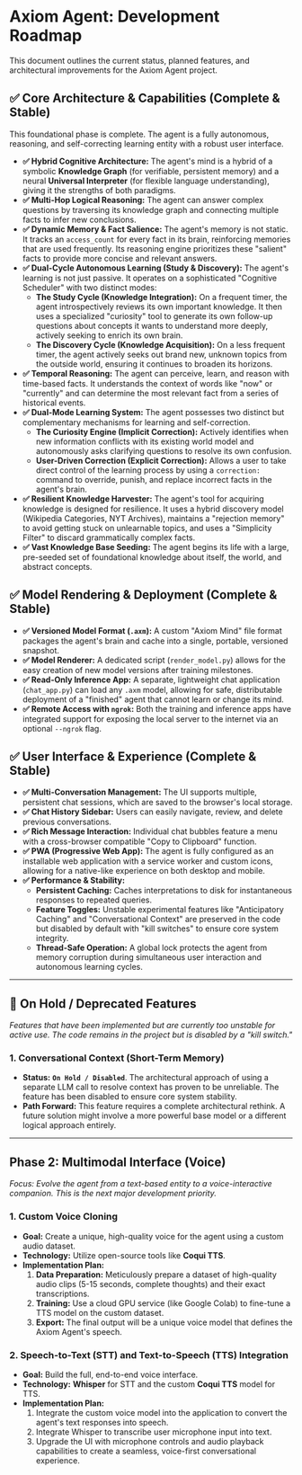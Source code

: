 # Axiom Agent: Development Roadmap

This document outlines the current status, planned features, and architectural improvements for the Axiom Agent project.

## ✅ Core Architecture & Capabilities (Complete & Stable)

This foundational phase is complete. The agent is a fully autonomous, reasoning, and self-correcting learning entity with a robust user interface.

- **✅ Hybrid Cognitive Architecture:** The agent's mind is a hybrid of a symbolic **Knowledge Graph** (for verifiable, persistent memory) and a neural **Universal Interpreter** (for flexible language understanding), giving it the strengths of both paradigms.
- **✅ Multi-Hop Logical Reasoning:** The agent can answer complex questions by traversing its knowledge graph and connecting multiple facts to infer new conclusions.
- **✅ Dynamic Memory & Fact Salience:** The agent's memory is not static. It tracks an `access_count` for every fact in its brain, reinforcing memories that are used frequently. Its reasoning engine prioritizes these "salient" facts to provide more concise and relevant answers.
- **✅ Dual-Cycle Autonomous Learning (Study & Discovery):** The agent's learning is not just passive. It operates on a sophisticated "Cognitive Scheduler" with two distinct modes:
    - **The Study Cycle (Knowledge Integration):** On a frequent timer, the agent introspectively reviews its own important knowledge. It then uses a specialized "curiosity" tool to generate its own follow-up questions about concepts it wants to understand more deeply, actively seeking to enrich its own brain.
    - **The Discovery Cycle (Knowledge Acquisition):** On a less frequent timer, the agent actively seeks out brand new, unknown topics from the outside world, ensuring it continues to broaden its horizons.
- **✅ Temporal Reasoning:** The agent can perceive, learn, and reason with time-based facts. It understands the context of words like "now" or "currently" and can determine the most relevant fact from a series of historical events.
- **✅ Dual-Mode Learning System:** The agent possesses two distinct but complementary mechanisms for learning and self-correction.
    - **The Curiosity Engine (Implicit Correction):** Actively identifies when new information conflicts with its existing world model and autonomously asks clarifying questions to resolve its own confusion.
    - **User-Driven Correction (Explicit Correction):** Allows a user to take direct control of the learning process by using a `correction:` command to override, punish, and replace incorrect facts in the agent's brain.
- **✅ Resilient Knowledge Harvester:** The agent's tool for acquiring knowledge is designed for resilience. It uses a hybrid discovery model (Wikipedia Categories, NYT Archives), maintains a "rejection memory" to avoid getting stuck on unlearnable topics, and uses a "Simplicity Filter" to discard grammatically complex facts.
- **✅ Vast Knowledge Base Seeding:** The agent begins its life with a large, pre-seeded set of foundational knowledge about itself, the world, and abstract concepts.

## ✅ Model Rendering & Deployment (Complete & Stable)

- **✅ Versioned Model Format (`.axm`):** A custom "Axiom Mind" file format packages the agent's brain and cache into a single, portable, versioned snapshot.
- **✅ Model Renderer:** A dedicated script (`render_model.py`) allows for the easy creation of new model versions after training milestones.
- **✅ Read-Only Inference App:** A separate, lightweight chat application (`chat_app.py`) can load any `.axm` model, allowing for safe, distributable deployment of a "finished" agent that cannot learn or change its mind.
- **✅ Remote Access with `ngrok`:** Both the training and inference apps have integrated support for exposing the local server to the internet via an optional `--ngrok` flag.

## ✅ User Interface & Experience (Complete & Stable)

- **✅ Multi-Conversation Management:** The UI supports multiple, persistent chat sessions, which are saved to the browser's local storage.
- **✅ Chat History Sidebar:** Users can easily navigate, review, and delete previous conversations.
- **✅ Rich Message Interaction:** Individual chat bubbles feature a menu with a cross-browser compatible "Copy to Clipboard" function.
- **✅ PWA (Progressive Web App):** The agent is fully configured as an installable web application with a service worker and custom icons, allowing for a native-like experience on both desktop and mobile.
- **✅ Performance & Stability:**
    - **Persistent Caching:** Caches interpretations to disk for instantaneous responses to repeated queries.
    - **Feature Toggles:** Unstable experimental features like "Anticipatory Caching" and "Conversational Context" are preserved in the code but disabled by default with "kill switches" to ensure core system integrity.
    - **Thread-Safe Operation:** A global lock protects the agent from memory corruption during simultaneous user interaction and autonomous learning cycles.

---

## 🛑 On Hold / Deprecated Features

*Features that have been implemented but are currently too unstable for active use. The code remains in the project but is disabled by a "kill switch."*

### 1. Conversational Context (Short-Term Memory)
- **Status:** **`On Hold / Disabled`**. The architectural approach of using a separate LLM call to resolve context has proven to be unreliable. The feature has been disabled to ensure core system stability.
- **Path Forward:** This feature requires a complete architectural rethink. A future solution might involve a more powerful base model or a different logical approach entirely.

---

## Phase 2: Multimodal Interface (Voice)

*Focus: Evolve the agent from a text-based entity to a voice-interactive companion. This is the next major development priority.*

### 1. Custom Voice Cloning
- **Goal:** Create a unique, high-quality voice for the agent using a custom audio dataset.
- **Technology:** Utilize open-source tools like **Coqui TTS**.
- **Implementation Plan:**
  1.  **Data Preparation:** Meticulously prepare a dataset of high-quality audio clips (5-15 seconds, complete thoughts) and their exact transcriptions.
  2.  **Training:** Use a cloud GPU service (like Google Colab) to fine-tune a TTS model on the custom dataset.
  3.  **Export:** The final output will be a unique voice model that defines the Axiom Agent's speech.

### 2. Speech-to-Text (STT) and Text-to-Speech (TTS) Integration
- **Goal:** Build the full, end-to-end voice interface.
- **Technology:** **Whisper** for STT and the custom **Coqui TTS** model for TTS.
- **Implementation Plan:**
  1.  Integrate the custom voice model into the application to convert the agent's text responses into speech.
  2.  Integrate Whisper to transcribe user microphone input into text.
  3.  Upgrade the UI with microphone controls and audio playback capabilities to create a seamless, voice-first conversational experience.